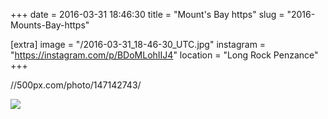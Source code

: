 +++
date = 2016-03-31 18:46:30
title = "Mount's Bay https"
slug = "2016-Mounts-Bay-https"

[extra]
image = "/2016-03-31_18-46-30_UTC.jpg"
instagram = "https://instagram.com/p/BDoMLohIIJ4"
location = "Long Rock Penzance"
+++

//500px.com/photo/147142743/

<img src="/2016-03-31_18-46-30_UTC.jpg" />
